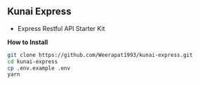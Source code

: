 ## Kunai Express
- Express Restful API Starter Kit

**How to Install**
```sh
git clone https://github.com/Weerapat1993/kunai-express.git
cd kunai-express
cp .env.example .env
yarn
```
